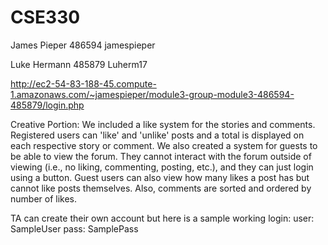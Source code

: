 # CSE330
James Pieper 486594 jamespieper

Luke Hermann 485879 Luherm17

http://ec2-54-83-188-45.compute-1.amazonaws.com/~jamespieper/module3-group-module3-486594-485879/login.php

Creative Portion:
We included a like system for the stories and comments. Registered users can 'like' and 'unlike' posts and a total is displayed on each respective story or comment. We also created a system for guests to be able to view the forum. They cannot interact with the forum outside of viewing (i.e., no liking, commenting, posting, etc.), and they can just login using a button. Guest users can also view how many likes a post has but cannot like posts themselves. Also, comments are sorted and ordered by number of likes.

TA can create their own account but here is a sample working login:
user: SampleUser
pass: SamplePass
